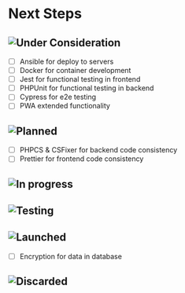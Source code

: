 # Next Steps

![Under Consideration](https://img.shields.io/badge/status-Under%20Consideration-9cf?style=for-the-badge)
-- 
 
- [ ] Ansible for deploy to servers
- [ ] Docker for container development
- [ ] Jest for functional testing in frontend
- [ ] PHPUnit for functional testing in backend
- [ ] Cypress for e2e testing
- [ ] PWA extended functionality

![Planned](https://img.shields.io/badge/status-planned-yellow?style=for-the-badge)
--

- [ ] PHPCS & CSFixer for backend code consistency
- [ ] Prettier for frontend code consistency

![In progress](https://img.shields.io/badge/status-in%20progress-green?style=for-the-badge)
--

![Testing](https://img.shields.io/badge/status-testing-blue?style=for-the-badge)
--

![Launched](https://img.shields.io/badge/status-launched-brightgreen?style=for-the-badge)
--
- [ ] Encryption for data in database

![Discarded](https://img.shields.io/badge/status-discarded-red?style=for-the-badge)
--




<!--
![Under Consideration](https://img.shields.io/badge/status-Under%20Consideration-9cf?style=flat-square)
![Planned](https://img.shields.io/badge/status-planned-yellow?style=flat-square)
![In progress](https://img.shields.io/badge/status-in%20progress-green?style=flat-square)
![Testing](https://img.shields.io/badge/status-testing-blue?style=flat-square)
![Launched](https://img.shields.io/badge/status-launched-brightgreen?style=flat-square)
![Discarded](https://img.shields.io/badge/status-discarded-red?style=flat-square)
-->